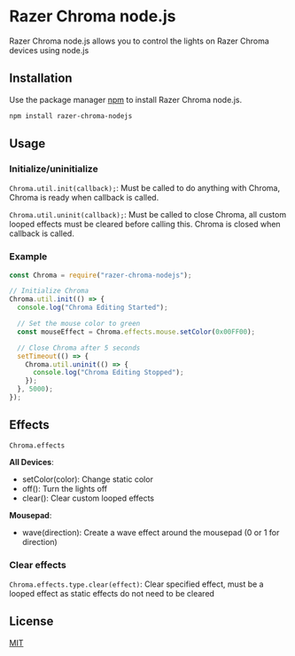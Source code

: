 # Razer Chroma node.js

Razer Chroma node.js allows you to control the lights on Razer Chroma devices using node.js

## Installation

Use the package manager [npm](https://www.npmjs.com/) to install Razer Chroma node.js.

```bash
npm install razer-chroma-nodejs
```

## Usage

### Initialize/uninitialize

`Chroma.util.init(callback);`: Must be called to do anything with Chroma, Chroma is ready when callback is called.

`Chroma.util.uninit(callback);`: Must be called to close Chroma, all custom looped effects must be cleared before calling this. Chroma is closed when callback is called.


### Example

```javascript
const Chroma = require("razer-chroma-nodejs");

// Initialize Chroma
Chroma.util.init(() => {
  console.log("Chroma Editing Started");

  // Set the mouse color to green
  const mouseEffect = Chroma.effects.mouse.setColor(0x00FF00);

  // Close Chroma after 5 seconds
  setTimeout(() => {
    Chroma.util.uninit(() => {
      console.log("Chroma Editing Stopped");
    });
  }, 5000);
});
```

## Effects

`Chroma.effects`

**All Devices**:
 - setColor(color): Change static color
 - off(): Turn the lights off
 - clear(): Clear custom looped effects

**Mousepad**:
 - wave(direction): Create a wave effect around the mousepad (0 or 1 for direction)

### Clear effects

`Chroma.effects.type.clear(effect)`: Clear specified effect, must be a looped effect as static effects do not need to be cleared 

## License
[MIT](https://choosealicense.com/licenses/mit/)
